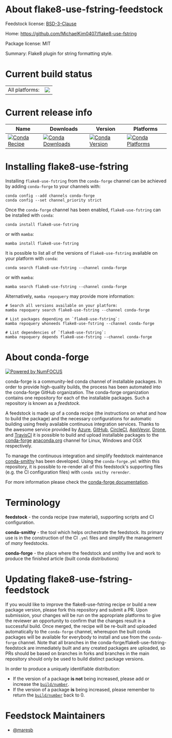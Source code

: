 About flake8-use-fstring-feedstock
==================================

Feedstock license: [BSD-3-Clause](https://github.com/conda-forge/flake8-use-fstring-feedstock/blob/main/LICENSE.txt)

Home: https://github.com/MichaelKim0407/flake8-use-fstring

Package license: MIT

Summary: Flake8 plugin for string formatting style.

Current build status
====================


<table><tr><td>All platforms:</td>
    <td>
      <a href="https://dev.azure.com/conda-forge/feedstock-builds/_build/latest?definitionId=12155&branchName=main">
        <img src="https://dev.azure.com/conda-forge/feedstock-builds/_apis/build/status/flake8-use-fstring-feedstock?branchName=main">
      </a>
    </td>
  </tr>
</table>

Current release info
====================

| Name | Downloads | Version | Platforms |
| --- | --- | --- | --- |
| [![Conda Recipe](https://img.shields.io/badge/recipe-flake8--use--fstring-green.svg)](https://anaconda.org/conda-forge/flake8-use-fstring) | [![Conda Downloads](https://img.shields.io/conda/dn/conda-forge/flake8-use-fstring.svg)](https://anaconda.org/conda-forge/flake8-use-fstring) | [![Conda Version](https://img.shields.io/conda/vn/conda-forge/flake8-use-fstring.svg)](https://anaconda.org/conda-forge/flake8-use-fstring) | [![Conda Platforms](https://img.shields.io/conda/pn/conda-forge/flake8-use-fstring.svg)](https://anaconda.org/conda-forge/flake8-use-fstring) |

Installing flake8-use-fstring
=============================

Installing `flake8-use-fstring` from the `conda-forge` channel can be achieved by adding `conda-forge` to your channels with:

```
conda config --add channels conda-forge
conda config --set channel_priority strict
```

Once the `conda-forge` channel has been enabled, `flake8-use-fstring` can be installed with `conda`:

```
conda install flake8-use-fstring
```

or with `mamba`:

```
mamba install flake8-use-fstring
```

It is possible to list all of the versions of `flake8-use-fstring` available on your platform with `conda`:

```
conda search flake8-use-fstring --channel conda-forge
```

or with `mamba`:

```
mamba search flake8-use-fstring --channel conda-forge
```

Alternatively, `mamba repoquery` may provide more information:

```
# Search all versions available on your platform:
mamba repoquery search flake8-use-fstring --channel conda-forge

# List packages depending on `flake8-use-fstring`:
mamba repoquery whoneeds flake8-use-fstring --channel conda-forge

# List dependencies of `flake8-use-fstring`:
mamba repoquery depends flake8-use-fstring --channel conda-forge
```


About conda-forge
=================

[![Powered by
NumFOCUS](https://img.shields.io/badge/powered%20by-NumFOCUS-orange.svg?style=flat&colorA=E1523D&colorB=007D8A)](https://numfocus.org)

conda-forge is a community-led conda channel of installable packages.
In order to provide high-quality builds, the process has been automated into the
conda-forge GitHub organization. The conda-forge organization contains one repository
for each of the installable packages. Such a repository is known as a *feedstock*.

A feedstock is made up of a conda recipe (the instructions on what and how to build
the package) and the necessary configurations for automatic building using freely
available continuous integration services. Thanks to the awesome service provided by
[Azure](https://azure.microsoft.com/en-us/services/devops/), [GitHub](https://github.com/),
[CircleCI](https://circleci.com/), [AppVeyor](https://www.appveyor.com/),
[Drone](https://cloud.drone.io/welcome), and [TravisCI](https://travis-ci.com/)
it is possible to build and upload installable packages to the
[conda-forge](https://anaconda.org/conda-forge) [anaconda.org](https://anaconda.org/)
channel for Linux, Windows and OSX respectively.

To manage the continuous integration and simplify feedstock maintenance
[conda-smithy](https://github.com/conda-forge/conda-smithy) has been developed.
Using the ``conda-forge.yml`` within this repository, it is possible to re-render all of
this feedstock's supporting files (e.g. the CI configuration files) with ``conda smithy rerender``.

For more information please check the [conda-forge documentation](https://conda-forge.org/docs/).

Terminology
===========

**feedstock** - the conda recipe (raw material), supporting scripts and CI configuration.

**conda-smithy** - the tool which helps orchestrate the feedstock.
                   Its primary use is in the construction of the CI ``.yml`` files
                   and simplify the management of *many* feedstocks.

**conda-forge** - the place where the feedstock and smithy live and work to
                  produce the finished article (built conda distributions)


Updating flake8-use-fstring-feedstock
=====================================

If you would like to improve the flake8-use-fstring recipe or build a new
package version, please fork this repository and submit a PR. Upon submission,
your changes will be run on the appropriate platforms to give the reviewer an
opportunity to confirm that the changes result in a successful build. Once
merged, the recipe will be re-built and uploaded automatically to the
`conda-forge` channel, whereupon the built conda packages will be available for
everybody to install and use from the `conda-forge` channel.
Note that all branches in the conda-forge/flake8-use-fstring-feedstock are
immediately built and any created packages are uploaded, so PRs should be based
on branches in forks and branches in the main repository should only be used to
build distinct package versions.

In order to produce a uniquely identifiable distribution:
 * If the version of a package **is not** being increased, please add or increase
   the [``build/number``](https://docs.conda.io/projects/conda-build/en/latest/resources/define-metadata.html#build-number-and-string).
 * If the version of a package **is** being increased, please remember to return
   the [``build/number``](https://docs.conda.io/projects/conda-build/en/latest/resources/define-metadata.html#build-number-and-string)
   back to 0.

Feedstock Maintainers
=====================

* [@maresb](https://github.com/maresb/)

